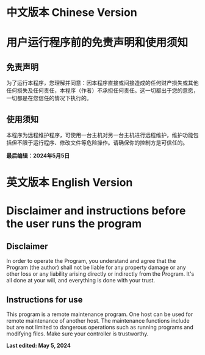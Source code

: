 # 中文版本 Chinese Version
# 用户运行程序前的免责声明和使用须知
## 免责声明
为了运行本程序，您理解并同意：因本程序直接或间接造成的任何财产损失或其他任何损失及任何责任，本程序（作者）不承担任何责任。这一切都出于您的意愿，一切都是在您信任的情况下执行的。
## 使用须知
本程序为远程维护程序，可使用一台主机对另一台主机进行远程维护，维护功能包括但不限于运行程序、修改文件等危险操作。请确保你的控制方是可信任的。

**最后编辑：2024年5月5日**

# 英文版本 English Version
# Disclaimer and instructions before the user runs the program
## Disclaimer
In order to operate the Program, you understand and agree that the Program (the author) shall not be liable for any property damage or any other loss or any liability arising directly or indirectly from the Program. It's all done at your will, and everything is done with your trust.
## Instructions for use
This program is a remote maintenance program. One host can be used for remote maintenance of another host. The maintenance functions include but are not limited to dangerous operations such as running programs and modifying files. Make sure your controller is trustworthy.

**Last edited: May 5, 2024**
